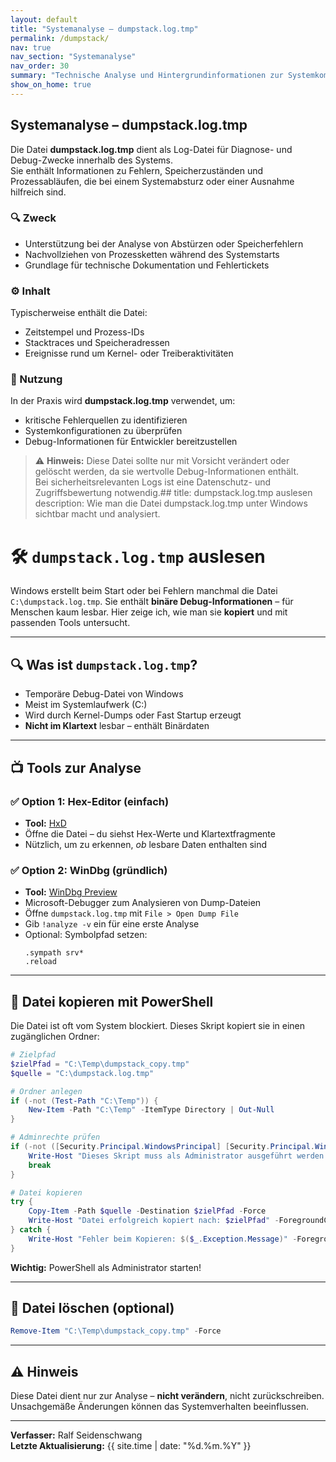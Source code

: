 ```yaml
---
layout: default
title: "Systemanalyse – dumpstack.log.tmp"
permalink: /dumpstack/
nav: true
nav_section: "Systemanalyse"
nav_order: 30
summary: "Technische Analyse und Hintergrundinformationen zur Systemkomponente dumpstack.log.tmp."
show_on_home: true
---
```


## Systemanalyse – dumpstack.log.tmp

Die Datei **dumpstack.log.tmp** dient als Log-Datei für Diagnose- und Debug-Zwecke innerhalb des Systems.  
Sie enthält Informationen zu Fehlern, Speicherzuständen und Prozessabläufen, die bei einem Systemabsturz oder einer Ausnahme hilfreich sind.

### 🔍 Zweck
- Unterstützung bei der Analyse von Abstürzen oder Speicherfehlern  
- Nachvollziehen von Prozessketten während des Systemstarts  
- Grundlage für technische Dokumentation und Fehlertickets  

### ⚙️ Inhalt
Typischerweise enthält die Datei:
- Zeitstempel und Prozess-IDs  
- Stacktraces und Speicheradressen  
- Ereignisse rund um Kernel- oder Treiberaktivitäten  

### 🧩 Nutzung
In der Praxis wird **dumpstack.log.tmp** verwendet, um:
- kritische Fehlerquellen zu identifizieren  
- Systemkonfigurationen zu überprüfen  
- Debug-Informationen für Entwickler bereitzustellen  

> ⚠️ **Hinweis:** Diese Datei sollte nur mit Vorsicht verändert oder gelöscht werden, da sie wertvolle Debug-Informationen enthält.  
> Bei sicherheitsrelevanten Logs ist eine Datenschutz- und Zugriffsbewertung notwendig.## title: dumpstack.log.tmp auslesen description: Wie man die Datei dumpstack.log.tmp unter Windows sichtbar macht und analysiert.

# 🛠️ `dumpstack.log.tmp` auslesen

Windows erstellt beim Start oder bei Fehlern manchmal die Datei `C:\dumpstack.log.tmp`. Sie enthält **binäre Debug-Informationen** – für Menschen kaum lesbar. Hier zeige ich, wie man sie **kopiert** und mit passenden Tools untersucht.

---

## 🔍 Was ist `dumpstack.log.tmp`?

- Temporäre Debug-Datei von Windows
- Meist im Systemlaufwerk (C:)
- Wird durch Kernel-Dumps oder Fast Startup erzeugt
- **Nicht im Klartext** lesbar – enthält Binärdaten

---

## 📺 Tools zur Analyse

### ✅ Option 1: Hex-Editor (einfach)

- **Tool:** [HxD](https://mh-nexus.de/en/hxd/)
- Öffne die Datei – du siehst Hex-Werte und Klartextfragmente
- Nützlich, um zu erkennen, *ob* lesbare Daten enthalten sind

### ✅ Option 2: WinDbg (gründlich)

- **Tool:** [WinDbg Preview](https://apps.microsoft.com/store/detail/windbg-preview/9PGJGD53TN86)
- Microsoft-Debugger zum Analysieren von Dump-Dateien
- Öffne `dumpstack.log.tmp` mit `File > Open Dump File`
- Gib `!analyze -v` ein für eine erste Analyse
- Optional: Symbolpfad setzen:
  ```
  .sympath srv*
  .reload
  ```

---

## 📁 Datei kopieren mit PowerShell

Die Datei ist oft vom System blockiert. Dieses Skript kopiert sie in einen zugänglichen Ordner:

```powershell
# Zielpfad
$zielPfad = "C:\Temp\dumpstack_copy.tmp"
$quelle = "C:\dumpstack.log.tmp"

# Ordner anlegen
if (-not (Test-Path "C:\Temp")) {
    New-Item -Path "C:\Temp" -ItemType Directory | Out-Null
}

# Adminrechte prüfen
if (-not ([Security.Principal.WindowsPrincipal] [Security.Principal.WindowsIdentity]::GetCurrent()).IsInRole([Security.Principal.WindowsBuiltinRole]::Administrator)) {
    Write-Host "Dieses Skript muss als Administrator ausgeführt werden!" -ForegroundColor Red
    break
}

# Datei kopieren
try {
    Copy-Item -Path $quelle -Destination $zielPfad -Force
    Write-Host "Datei erfolgreich kopiert nach: $zielPfad" -ForegroundColor Green
} catch {
    Write-Host "Fehler beim Kopieren: $($_.Exception.Message)" -ForegroundColor Red
}
```

**Wichtig:** PowerShell als Administrator starten!

---

## 🧽 Datei löschen (optional)

```powershell
Remove-Item "C:\Temp\dumpstack_copy.tmp" -Force
```

---

## ⚠️ Hinweis

Diese Datei dient nur zur Analyse – **nicht verändern**, nicht zurückschreiben. Unsachgemäße Änderungen können das Systemverhalten beeinflussen.

---

**Verfasser:** Ralf Seidenschwang\
**Letzte Aktualisierung:** {{ site.time | date: "%d.%m.%Y" }}

